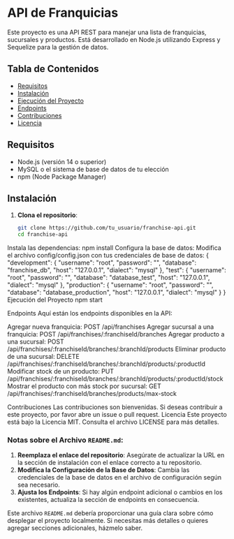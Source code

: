 # API de Franquicias

Este proyecto es una API REST para manejar una lista de franquicias, sucursales y productos. Está desarrollado en Node.js utilizando Express y Sequelize para la gestión de datos.

## Tabla de Contenidos

- [Requisitos](#requisitos)
- [Instalación](#instalación)
- [Ejecución del Proyecto](#ejecución-del-proyecto)
- [Endpoints](#endpoints)
- [Contribuciones](#contribuciones)
- [Licencia](#licencia)

## Requisitos

- Node.js (versión 14 o superior)
- MySQL o el sistema de base de datos de tu elección
- npm (Node Package Manager)

## Instalación

1. **Clona el repositorio**:

   ```bash
   git clone https://github.com/tu_usuario/franchise-api.git
   cd franchise-api

Instala las dependencias:
   npm install
Configura la base de datos:
Modifica el archivo config/config.json con tus credenciales de base de datos:
{
  "development": {
    "username": "root",
    "password": "",
    "database": "franchise_db",
    "host": "127.0.0.1",
    "dialect": "mysql"
  },
  "test": {
    "username": "root",
    "password": "",
    "database": "database_test",
    "host": "127.0.0.1",
    "dialect": "mysql"
  },
  "production": {
    "username": "root",
    "password": "",
    "database": "database_production",
    "host": "127.0.0.1",
    "dialect": "mysql"
  }
}
Ejecución del Proyecto
npm start

Endpoints
Aquí están los endpoints disponibles en la API:

Agregar nueva franquicia: POST /api/franchises
Agregar sucursal a una franquicia: POST /api/franchises/:franchiseId/branches
Agregar producto a una sucursal: POST /api/franchises/:franchiseId/branches/:branchId/products
Eliminar producto de una sucursal: DELETE /api/franchises/:franchiseId/branches/:branchId/products/:productId
Modificar stock de un producto: PUT /api/franchises/:franchiseId/branches/:branchId/products/:productId/stock
Mostrar el producto con más stock por sucursal: GET /api/franchises/:franchiseId/branches/products/max-stock

Contribuciones
Las contribuciones son bienvenidas. Si deseas contribuir a este proyecto, por favor abre un issue o pull request.
Licencia
Este proyecto está bajo la Licencia MIT. Consulta el archivo LICENSE para más detalles.


### Notas sobre el Archivo `README.md`:

1. **Reemplaza el enlace del repositorio**: Asegúrate de actualizar la URL en la sección de instalación con el enlace correcto a tu repositorio.
2. **Modifica la Configuración de la Base de Datos**: Cambia las credenciales de la base de datos en el archivo de configuración según sea necesario.
3. **Ajusta los Endpoints**: Si hay algún endpoint adicional o cambios en los existentes, actualiza la sección de endpoints en consecuencia.

Este archivo `README.md` debería proporcionar una guía clara sobre cómo desplegar el proyecto localmente. Si necesitas más detalles o quieres agregar secciones adicionales, házmelo saber.


